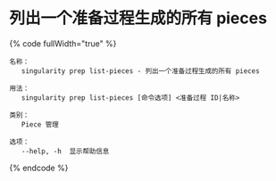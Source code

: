 # 列出一个准备过程生成的所有 pieces

{% code fullWidth="true" %}
```
名称：
   singularity prep list-pieces - 列出一个准备过程生成的所有 pieces

用法：
   singularity prep list-pieces [命令选项] <准备过程 ID|名称>

类别：
   Piece 管理

选项：
   --help, -h  显示帮助信息
```
{% endcode %}